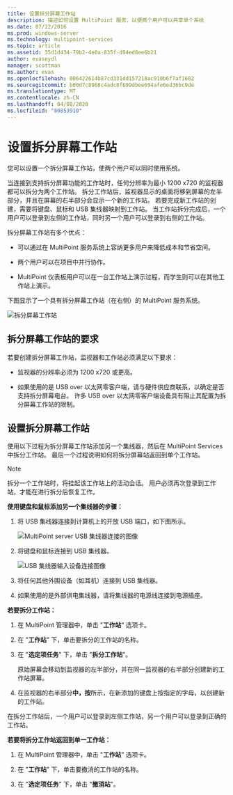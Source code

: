 ```yaml
---
title: 设置拆分屏幕工作站
description: 描述如何设置 MultiPoint 服务，以便两个用户可以共享单个系统
ms.date: 07/22/2016
ms.prod: windows-server
ms.technology: multipoint-services
ms.topic: article
ms.assetid: 35d1d434-79b2-4e0a-835f-d94ed8ee6b21
author: evaseydl
manager: scottman
ms.author: evas
ms.openlocfilehash: 006422614b87cd331dd157218ac910b6f7af1602
ms.sourcegitcommit: b00d7c8968c4adc8f699dbee694afe6ed36bc9de
ms.translationtype: MT
ms.contentlocale: zh-CN
ms.lasthandoff: 04/08/2020
ms.locfileid: "80853910"
---
```

# <a name="set-up-a-split-screen-station"></a>设置拆分屏幕工作站
您可以设置一个拆分屏幕工作站，使两个用户可以同时使用系统。

当连接到支持拆分屏幕功能的工作站时，任何分辨率为最小 1200 x720 的监视器都可以拆分为两个工作站。 拆分工作站后，监视器显示的桌面将移到屏幕的左半部分，并且在屏幕的右半部分会显示一个新的工作站。 若要完成新工作站的创建，需要将键盘、鼠标和 USB 集线器映射到工作站。 当工作站拆分完成后，一个用户可以登录到左侧的工作站，同时另一个用户可以登录到右侧的工作站。  
  
拆分屏幕工作站有多个优点：  
  
-   可以通过在 MultiPoint 服务系统上容纳更多用户来降低成本和节省空间。  
  
-   两个用户可以在项目中并行协作。  
  
-   MultiPoint 仪表板用户可以在一台工作站上演示过程，而学生则可以在其他工作站上演示。  
  
下图显示了一个具有拆分屏幕工作站（在右侧）的 MultiPoint 服务系统。  
  
![拆分屏幕工作站](./media/WMS_diagram3.gif)  
   
## <a name="requirements-for-a-split-screen-station"></a>拆分屏幕工作站的要求  
若要创建拆分屏幕工作站，监视器和工作站必须满足以下要求：  
  
-   监视器的分辨率必须为 1200 x720 或更高。  
  
-   如果使用的是 USB over 以太网零客户端，请与硬件供应商联系，以确定是否支持拆分屏幕电台。 许多 USB over 以太网零客户端设备具有阻止其配置为拆分屏幕工作站的限制。  
  
## <a name="setting-up-a-split-screen-station"></a>设置拆分屏幕工作站  
使用以下过程为拆分屏幕工作站添加另一个集线器，然后在 MultiPoint Services 中拆分工作站。 最后一个过程说明如何将拆分屏幕站返回到单个工作站。  
  
> [!NOTE]  
> 拆分一个工作站时，将挂起该工作站上的活动会话。 用户必须再次登录到工作站，才能在进行拆分后恢复工作。  
  
**使用键盘和鼠标添加另一个集线器的步骤：**  
  
1.  将 USB 集线器连接到计算机上的开放 USB 端口，如下图所示。  
  
    ![MultiPoint server USB 集线器连接的图像](./media/WMSUSBHubConnection.gif)  
  
2.  将键盘和鼠标连接到 USB 集线器。  
  
    ![USB 集线器输入设备连接图像](./media/WMSUSBDeviceConnection.gif)  
  
3.  将任何其他外围设备（如耳机）连接到 USB 集线器。  
  
4.  如果使用的是外部供电集线器，请将集线器的电源线连接到电源插座。  
  
**若要拆分工作站：**  
  
1.  在 MultiPoint 管理器中，单击 "**工作站**" 选项卡。  
  
2.  在 "**工作站**" 下，单击要拆分的工作站的名称。  
  
3.  在 "**选定项任务**" 下，单击 "**拆分工作站**"。  
  
    原始屏幕会移动到监视器的左半部分，并在同一监视器的右半部分创建新的工作站屏幕。  
  
4.  在监视器的右半部分**中，按**所示，在新添加的键盘上按指定的字母，以创建新的工作站。  
  
在拆分工作站后，一个用户可以登录到左侧工作站，另一个用户可以登录到正确的工作站。  
  
**若要将拆分工作站返回到单一工作站：**  
  
1.  在 MultiPoint 管理器中，单击 "**工作站**" 选项卡。  
  
2.  在 "**工作站**" 下，单击要撤消的工作站的名称。  
  
3.  在 "**选定项任务**" 下，单击 "**撤消站**"。
